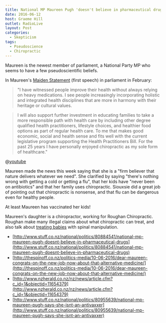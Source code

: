 ```yaml
---
title: National MP Maureen Pugh 'doesn't believe in pharmaceutical drugs'
date: 2016-06-12
host: Graeme Hill
outlet: RadioLive
layout: Post
categories:
  - Skepticism
tags:
  - Pseudoscience
  - Chiropractic
---
```


Maureen is the newest member of parliament, a National Party MP who seems to have a few pseudoscientific beliefs.

<!-- more -->

In Maureen's [Maiden Statement](https://maureenpugh.national.org.nz/news/2016-02-10-maureen-pugh-%E2%80%93-maiden-speech) (first speech) in parliament in February:

> "I have witnessed people improve their health without always relying on heavy medications. I see people increasingly incorporating holistic and integrated health disciplines that are more in harmony with their heritage or cultural values.

> I will also support further investment in educating families to take a more responsible path with health care by including other degree qualified health practitioners, lifestyle choices, and healthier food options as part of regular health care. To me that makes good economic, social and health sense and fits well with the current legislative program supporting the Health Practitioners Bill. For the past 25 years I have personally enjoyed chiropractic as my sole form of healthcare."

@[youtube](https://youtu.be/qDTsRzX38PU?t=7m36s)

Maureen made the news this week saying that she is a "firm believer that nature delivers whatever we need". She clarified by saying "there's nothing wrong with getting a cold or getting a flu", that her kids have "never been on antibiotics" and that her family uses chiropractic. Siouxsie did a great job of pointing out that chiropractic is nonsense, and that flu can be dangerous even for healthy people.

At least Maureen has vaccinated her kids!

Maureen's daughter is a chiropractor, working for Roughan Chiropractic. Roughan make many illegal claims about what chiropractic can treat, and also talk about [treating babies](http://www.roughan.co.nz/chiropractic-for-kids/) with spinal manipulation.

- [http://www.stuff.co.nz/national/politics/80884541/national-mp-maureen-pugh-doesnt-believe-in-pharmaceutical-drugs](http://www.stuff.co.nz/national/politics/80884541/national-mp-maureen-pugh-doesnt-believe-in-pharmaceutical-drugs)
- [http://thespinoff.co.nz/politics-media/10-06-2016/dear-maureen-congrats-on-the-new-job-now-about-that-alternative-medicine/](http://thespinoff.co.nz/politics-media/10-06-2016/dear-maureen-congrats-on-the-new-job-now-about-that-alternative-medicine/)
- [http://www.nzherald.co.nz/nz/news/article.cfm?c_id=1&objectid=11654379](http://www.nzherald.co.nz/nz/news/article.cfm?c_id=1&objectid=11654379)
- [http://www.stuff.co.nz/national/politics/80955639/national-mp-maureen-pugh-says-she-isnt-an-antivaxxer](http://www.stuff.co.nz/national/politics/80955639/national-mp-maureen-pugh-says-she-isnt-an-antivaxxer)
